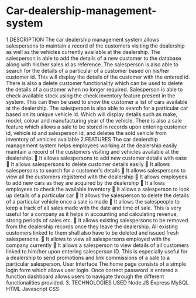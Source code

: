 # Car-dealership-management-system
1.DESCRIPTION
The car dealership management system allows salespersons to maintain a record of the customers
visiting the dealership as well as the vehicles currently available at the dealership.
The salesperson is able to add the details of a new customer to the database along with his/her sales id
as reference.
The salesperson is also able to search for the details of a particular of a customer based on his/her
customer id. This will display the details of the customer with the entered id.
There is also a delete customer functionality which can be used to delete the details of a customer
when no longer required.
Salesperson is able to check available stock using the check inventory feature present in the system.
This can then be used to show the customer a list of cars available at the dealership.
The salesperson is also able to search for a particular car based on its unique vehicle id. Which will
display details such as make, model, colour and manufacturing year of the vehicle.
There is also a sale feature which allows a sale to be stored in records upon entering customer id,
vehicle id and salesperson id, and deletes the sold vehicle from inventory of vehicles available
2.FEATURES
The car dealership management system helps employees working at the dealership easily maintain a
record of the customers visiting and vehicles available at the dealership.
 It allows salespersons to add new customer details with ease
 It allows salespersons to delete customer details easily
 It allows salespersons to search for a customer’s details
 It allows salespersons to view all the customers registered with the dealership
 It allows employees to add new cars as they are acquired by the dealership
 It allows employees to check the available inventory
 It allows a salesperson to look up details of a particular car
 It allows the salesperson to delete the details of a particular vehicle once a sale is made
 It allows the salespeople to keep a track of all sales made with the date and time of sale. This is
very useful for a company as it helps in accounting and calculating revenue, strong periods of
sales etc.
 It allows existing salespersons to be removed from the dealership records once they leave the
dealership. All existing customers linked to them shall also have to be deleted and issued fresh
salespersons.
 It allows to view all salespersons employed with the company currently
 It allows a salesperson to view details of all customers linked to him/her upon entering
salesperson ID. This is especially useful for a dealership to send promotions and link
commissions of a sale to a particular salesperson.
User Interface
The home page consists of a simple login form which allows user login. Once correct password is
entered a function dashboard allows users to navigate through the different functionalities provided.
3. TECHNOLOGIES USED
Node.JS
Express
MySQL
HTML
Javascript
CSS
